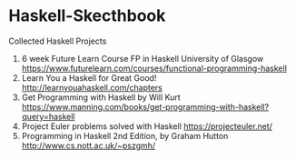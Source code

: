 # Haskell-Skecthbook
Collected Haskell Projects
1. 6 week Future Learn Course FP in Haskell University of Glasgow
   https://www.futurelearn.com/courses/functional-programming-haskell
2. Learn You a Haskell for Great Good! 
   http://learnyouahaskell.com/chapters
3. Get Programming with Haskell by Will Kurt
   https://www.manning.com/books/get-programming-with-haskell?query=haskell
4. Project Euler problems solved with Haskell 
   https://projecteuler.net/
5. Programming in Haskell 2nd Edition, by Graham Hutton 
   http://www.cs.nott.ac.uk/~pszgmh/

     
   
